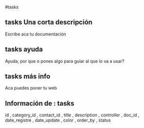 #tasks
## tasks Una corta descripción
Escribe aca tu documentación

## tasks ayuda
Ayuda, por que o pones algo para guiar al que lo va a usar?

## tasks más info
Aca puedes poner tu web

## Información de : tasks 
id , 
  category_id , 
  contact_id , 
  title , 
  description , 
  controller , 
  doc_id , 
  date_registre , 
  date_update , 
  color , 
  order_by , 
  status 
  